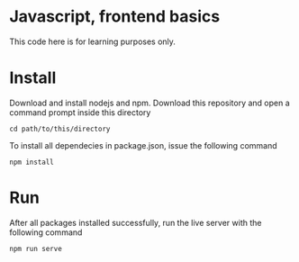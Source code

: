 # Javascript, frontend basics

This code here is for learning purposes only. 

# Install

Download and install nodejs and npm.
Download this repository and open a command prompt inside this directory

```
cd path/to/this/directory
```

To install all dependecies in package.json, issue the following command 

```
npm install
```

# Run

After all packages installed successfully, run the live server with the following command

```
npm run serve
```


